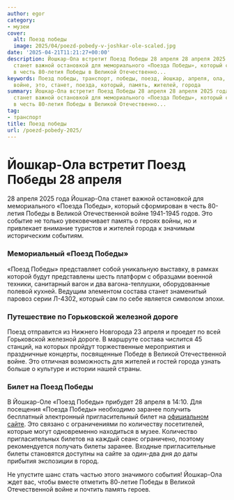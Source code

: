 ```yaml
---
author: egor
category:
- музеи
cover:
  alt: Поезд победы
  image: 2025/04/poezd-pobedy-v-joshkar-ole-scaled.jpg
date: '2025-04-21T11:21:27+00:00'
description: Йошкар-Ола встретит Поезд Победы 28 апреля 28 апреля 2025 года Йошкар-Ола
  станет важной остановкой для мемориального «Поезда Победы», который сформирован
  в честь 80-летия Победы в Великой Отечественно...
keywords: Поезд победы, транспорт, победы, поезд, йошкар, апреля, ола, великой, отечественной,
  войне, это, станет, поезда, который, память, жителей, города
summary: Йошкар-Ола встретит Поезд Победы 28 апреля 28 апреля 2025 года Йошкар-Ола
  станет важной остановкой для мемориального «Поезда Победы», который сформирован
  в честь 80-летия Победы в Великой Отечественно...
tag:
- транспорт
title: Поезд победы
url: /poezd-pobedy-2025/
---
```


# Йошкар-Ола встретит Поезд Победы 28 апреля

28 апреля 2025 года Йошкар-Ола станет важной остановкой для мемориального «Поезда Победы», который сформирован в честь 80-летия Победы в Великой Отечественной войне 1941-1945 годов. Это событие не только увековечивает память о героях войны, но и привлекает внимание туристов и жителей города к значимым историческим событиям.

### Мемориальный «Поезд Победы»

«Поезд Победы» представляет собой уникальную выставку, в рамках которой будут представлены шесть платформ с образцами военной техники, санитарный вагон и два вагона-теплушки, оборудованные полевой кухней. Ведущим элементом состава станет знаменитый паровоз серии Л-4302, который сам по себе является символом эпохи.

### Путешествие по Горьковской железной дороге

Поезд отправится из Нижнего Новгорода 23 апреля и проедет по всей Горьковской железной дороге. В маршруте состава числится 45 станций, на которых пройдут торжественные мероприятия и праздничные концерты, посвященные Победе в Великой Отечественной войне. Это отличная возможность для жителей и гостей города узнать больше о культуре и истории нашей страны.

### Билет на Поезд Победы

В Йошкар-Оле «Поезд Победы» прибудет 28 апреля в 14:10. Для посещения «Поезда Победы» необходимо заранее получить бесплатный электронный пригласительный билет на [официальном сайте](https://poyezd-pobedy.ru/registration/). Это связано с ограничениями по количеству посетителей, которые могут одновременно находиться в музее. Количество пригласительных билетов на каждый сеанс ограничено, поэтому рекомендуется получать билеты заранее. Входные пригласительные билеты становятся доступны на сайте за один-два дня до даты прибытия экспозиции в город.

Не упустите шанс стать частью этого значимого события! Йошкар-Ола ждет вас, чтобы вместе отметить 80-летие Победы в Великой Отечественной войне и почтить память героев.